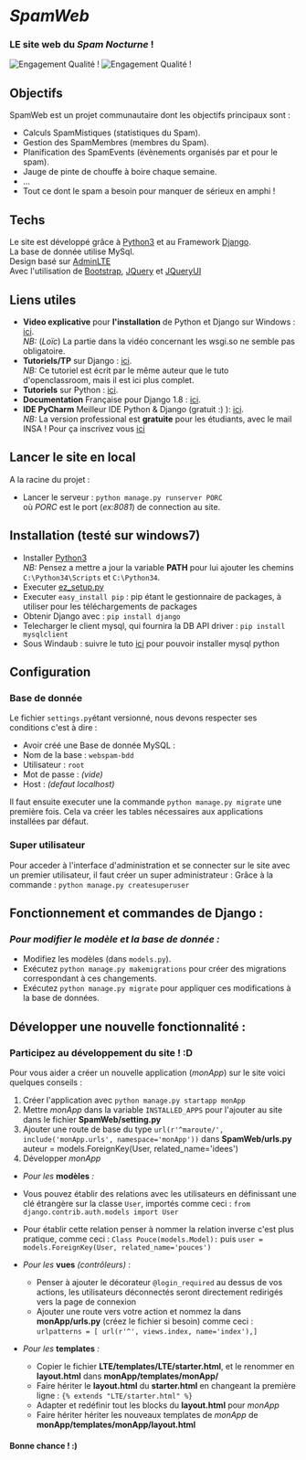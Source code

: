 # _*SpamWeb*_
### LE site web du *Spam Nocturne* !   
![Engagement Qualité !](http://verandas-tahon.fr/wp-content/uploads/2013/02/Fotolia_38099128_XS-e1362571952133.jpg)
![Engagement Qualité !](http://verandas-tahon.fr/wp-content/uploads/2013/02/Fotolia_38099128_XS-e1362571952133.jpg)

## Objectifs
SpamWeb est un projet communautaire dont les objectifs principaux sont :
* Calculs SpamMistiques (statistiques du Spam).
* Gestion des SpamMembres (membres du Spam).
* Planification des SpamEvents (évènements organisés par et pour le spam).
* Jauge de pinte de chouffe à boire chaque semaine.
* ...
* Tout ce dont le spam a besoin pour manquer de sérieux en amphi ! 

## Techs
Le site est développé grâce à [Python3](https://www.python.org/) et au Framework [Django](http://www.django-fr.org/).   
La  base de donnée utilise MySql.  
Design basé sur [AdminLTE](https://almsaeedstudio.com/)   
Avec l'utilisation de [Bootstrap](http://getbootstrap.com/), [JQuery](https://jquery.com/) et [JQueryUI](http://jqueryui.com/)


## Liens utiles 
* **Video explicative** pour **l'installation** de Python et Django sur Windows : [ici](https://www.youtube.com/watch?v=Zn6dx8v8x_w).   
  *NB:* (_Loïc_) La partie dans la vidéo concernant les wsgi.so ne semble pas obligatoire.
* **Tutoriels/TP** sur Django : [ici](http://django-story.readthedocs.org/en/latest/).   
  *NB:* Ce tutoriel est écrit par le même auteur que le tuto d'openclassroom, mais il est ici plus complet.   
* **Tutoriels** sur Python : [ici](https://openclassrooms.com/courses/apprenez-a-programmer-en-python).   
* **Documentation** Française pour Django 1.8 : [ici](https://docs.djangoproject.com/fr/1.8/).
* **IDE PyCharm** Meilleur IDE Python & Django (gratuit :) ): [ici](https://www.jetbrains.com/pycharm/download/).    
 *NB:* La version professional est **gratuite** pour les étudiants, avec le mail INSA ! Pour ça inscrivez vous [ici](https://www.jetbrains.com/student/)   


## Lancer le site en local
A la racine du projet :
* Lancer le serveur : `python manage.py runserver PORC`   
  où _PORC_ est le port (_ex:8081_) de connection au site.


## Installation (testé sur windows7)
* Installer [Python3](https://www.python.org/)   
  *NB:* Pensez a mettre a jour la variable **PATH** pour lui ajouter les chemins `C:\Python34\Scripts` et `C:\Python34`.   
* Executer [ez_setup.py](https://pypi.python.org/pypi/ez_setup)   
* Executer `easy_install pip` : pip étant le gestionnaire de packages, à utiliser pour les téléchargements de packages
* Obtenir Django avec : `pip install django`   
* Telecharger le client mysql, qui fournira la DB API driver : `pip install mysqlclient`   
* Sous Windaub : suivre le tuto [ici](http://stackoverflow.com/questions/28251314/error-microsoft-visual-c-10-0-is-required-unable-to-find-vcvarsall-bat)
pour pouvoir installer mysql python


## Configuration 
### Base de donnée
Le fichier `settings.py`étant versionné, nous devons respecter ses conditions c'est à dire :   
* Avoir créé une Base de donnée MySQL :   
 * Nom de la base : `webspam-bdd`   
 * Utilisateur : `root`  
 * Mot de passe : *(vide)*   
 * Host : *(defaut localhost)*    

Il faut ensuite executer une la commande `python manage.py migrate` une première fois. Cela va créer les tables nécessaires aux applications installées par défaut.    

### Super utilisateur
Pour acceder à l'interface d'administration et se connecter sur le site avec un premier utilisateur, il faut créer un super administrateur :
Grâce à la commande : `python manage.py createsuperuser`

## Fonctionnement et commandes de Django :
### *Pour modifier le modèle et la base de donnée :*   
* Modifiez les modèles (dans `models.py`).   
* Exécutez `python manage.py makemigrations` pour créer des migrations correspondant à ces changements.   
* Exécutez `python manage.py migrate` pour appliquer ces modifications à la base de données.   


## Développer une nouvelle fonctionnalité :
### Participez au développement du site ! :D
Pour vous aider a créer un nouvelle application (*monApp*) sur le site voici quelques conseils :    
1. Créer l'application avec `python manage.py startapp monApp`  
2. Mettre *monApp* dans la variable `INSTALLED_APPS` pour l'ajouter au site dans le fichier **SpamWeb/setting.py**  
3. Ajouter une route de base du type `url(r'^maroute/', include('monApp.urls', namespace='monApp'))` dans **SpamWeb/urls.py** auteur = models.ForeignKey(User, related_name='idees')  
4. Développer *monApp*  
  
* *Pour les* **modèles** *:*  
 * Vous pouvez établir des relations avec les utilisateurs en définissant une clé étrangère sur la classe `User`, importés comme ceci : `from django.contrib.auth.models import User`  
 * Pour établir cette relation penser à nommer la relation inverse c'est plus pratique, comme ceci : `Class Pouce(models.Model):` puis `user = models.ForeignKey(User, related_name='pouces')`  
  
* *Pour les* **vues** *(contrôleurs)* :  
  * Penser à ajouter le décorateur `@login_required` au dessus de vos actions, les utilisateurs déconnectés seront directement redirigés vers la page de connexion  
  * Ajouter une route vers votre action et nommez la dans **monApp/urls.py** (créez le fichier si besoin) comme ceci : `urlpatterns = [ url(r'^', views.index, name='index'),]`  
  
* *Pour les* **templates** *:*  
  * Copier le fichier **LTE/templates/LTE/starter.html**, et le renommer en **layout.html** dans **monApp/templates/monApp/**  
  * Faire hériter le **layout.html** du **starter.html** en changeant la première ligne : `{% extends "LTE/starter.html" %}`  
  * Adapter et redéfinir tout les blocks du **layout.html** pour *monApp*  
  * Faire hériter hériter les nouveaux templates de *monApp* de **monApp/templates/monApp/layout.html**  
#### Bonne chance ! :)

